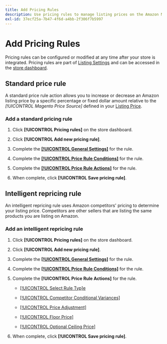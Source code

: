 ```yaml
---
title: Add Pricing Rules
description: Use pricing rules to manage listing prices on the Amazon Marketplace for your Commerce product catalog.
exl-id: 37ecf25a-7b47-4f6d-a4bb-2f306f7b5997
---
```

# Add Pricing Rules

Pricing rules can be configured or modified at any time after your store is integrated. Pricing rules are part of [Listing Settings](./listing-settings.md) and can be accessed in the [store dashboard](./amazon-store-dashboard.md).

## Standard price rule

A standard price rule action allows you to increase or decrease an Amazon listing price by a specific percentage or fixed dollar amount relative to the **[!UICONTROL Magento Price Source*]* defined in your [Listing Price](./listing-price.md).

### Add a standard pricing rule

1. Click **[!UICONTROL Pricing rules]** on the store dashboard.

1. Click **[!UICONTROL Add new pricing rule]**.

1. Complete the **[[!UICONTROL General Settings]](./pricing-rule-general-settings.md)** for the rule.

1. Complete the **[[!UICONTROL Price Rule Conditions]](./pricing-rule-conditions.md)** for the rule.

1. Complete the **[[!UICONTROL Price Rule Actions]](./standard-price-rules.md)** for the rule.

1. When complete, click **[!UICONTROL Save pricing rule]**.

## Intelligent repricing rule

An intelligent repricing rule uses Amazon competitors' pricing to determine your listing price. Competitors are other sellers that are listing the same products you are listing on Amazon.

### Add an intelligent repricing rule

1. Click **[!UICONTROL Pricing rules]** on the store dashboard.

1. Click **[!UICONTROL Add new pricing rule]**.

1. Complete the **[[!UICONTROL General Settings]](./pricing-rule-general-settings.md)** for the rule.

1. Complete the **[[!UICONTROL Price Rule Conditions]](./pricing-rule-conditions.md)** for the rule.

1. Complete the **[!UICONTROL Price Rule Actions]** for the rule.

    - [[!UICONTROL Select Rule Typ]e](./intelligent-repricing-rules.md)

    - [[!UICONTROL Competitor Conditional Variances]](./competitor-conditional-variances.md)

    - [[!UICONTROL Price Adjustment]](./price-adjustment.md)

    - [[!UICONTROL Floor Price]](./floor-price.md)

    - [[!UICONTROL Optional Ceiling Price]](./optional-ceiling-price.md)

1. When complete, click **[!UICONTROL Save pricing rule]**.
